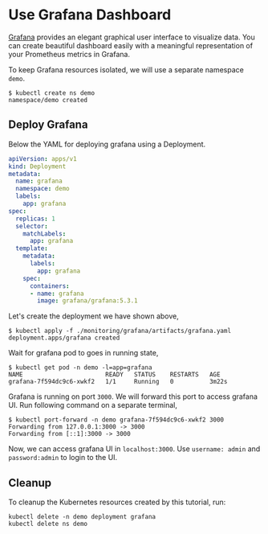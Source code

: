 # Use Grafana Dashboard

[Grafana](https://grafana.com) provides an elegant graphical user interface to visualize data. You can create beautiful dashboard easily with a meaningful representation of your Prometheus metrics in Grafana.

To keep Grafana resources isolated, we will use a separate namespace `demo`.

```console
$ kubectl create ns demo
namespace/demo created
```

## Deploy Grafana

Below the YAML for deploying grafana using a Deployment.

```yaml
apiVersion: apps/v1
kind: Deployment
metadata:
  name: grafana
  namespace: demo
  labels:
    app: grafana
spec:
  replicas: 1
  selector:
    matchLabels:
      app: grafana
  template:
    metadata:
      labels:
        app: grafana
    spec:
      containers:
      - name: grafana
        image: grafana/grafana:5.3.1
```

Let's create the deployment we have shown above,

```console
$ kubectl apply -f ./monitoring/grafana/artifacts/grafana.yaml
deployment.apps/grafana created
```

Wait for grafana pod to goes in running state,

```console
$ kubectl get pod -n demo -l=app=grafana
NAME                       READY   STATUS    RESTARTS   AGE
grafana-7f594dc9c6-xwkf2   1/1     Running   0          3m22s
```

Grafana is running on port `3000`. We will forward this port to access grafana UI. Run following command on a separate terminal,

```console
$ kubectl port-forward -n demo grafana-7f594dc9c6-xwkf2 3000
Forwarding from 127.0.0.1:3000 -> 3000
Forwarding from [::1]:3000 -> 3000
```

Now, we can access grafana UI in `localhost:3000`. Use `username: admin` and `password:admin` to login to the UI.

## Cleanup

To cleanup the Kubernetes resources created by this tutorial, run:

```console
kubectl delete -n demo deployment grafana
kubectl delete ns demo
```
